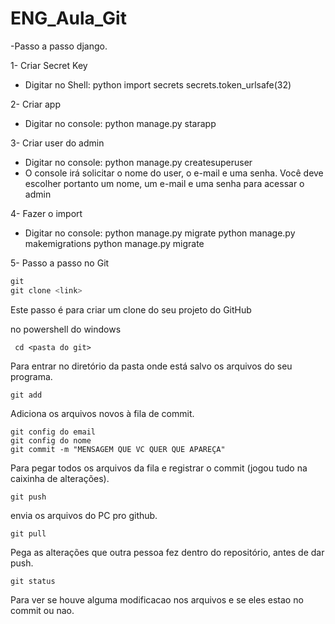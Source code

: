 # ENG_Aula_Git
-Passo a passo django.

1- Criar Secret Key
- Digitar no Shell:
python
import secrets
secrets.token_urlsafe(32)

2- Criar app
- Digitar no console:
python manage.py starapp <nomedoapp>

3- Criar user do admin
- Digitar no console:
python manage.py createsuperuser
- O console irá solicitar o nome do user, o e-mail e uma senha. Você deve escolher portanto um nome, um e-mail e uma senha para acessar o admin

4- Fazer o import
- Digitar no console:
python manage.py migrate
python manage.py makemigrations
python manage.py migrate
 
5- Passo a passo no Git
``` python
git
git clone <link>
```
Este passo é para criar um clone do seu projeto do GitHub

no powershell do windows
```
 cd <pasta do git>
```
Para entrar no diretório da pasta onde está salvo os arquivos do seu programa.

```
git add 
```
Adiciona os arquivos novos à fila de commit.
 
```
git config do email
git config do nome
git commit -m "MENSAGEM QUE VC QUER QUE APAREÇA"
```
Para pegar todos os arquivos da fila e registrar o commit (jogou tudo na caixinha de alterações).
 
```
git push 
```
envia os arquivos do PC pro github.
```
git pull 
```
Pega as alterações que outra pessoa fez dentro do repositório, antes de dar push.
```
git status 
```
Para ver se houve alguma modificacao nos arquivos e se eles estao no commit ou nao.
